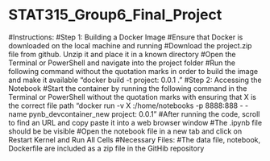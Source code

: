 # STAT315_Group6_Final_Project
#Instructions:
#Step 1: Building a Docker Image
#Ensure that Docker is downloaded on the local machine and running
#Download the project.zip file from github. Unzip it and place it in a known directory
#Open the Terminal or PowerShell and navigate into the project folder
#Run the following command without the quotation marks in order to build the image and make it available “docker build -t project: 0.0.1 .”
#Step 2: Accessing the Notebook
#Start the container by running the following command in the Terminal or PowerShell without the quotation marks with ensuring that X is the correct file path “docker run -v X :/home/notebooks -p 8888:888 - -name pynb_devcontainer_new project: 0.0.1”
#After running the code, scroll to find an URL and copy paste it into a web browser window
#The .ipynb file should be be visible
#Open the notebook file in a new tab and click on Restart Kernel and Run All Cells
#Necessary Files:
#The data file, notebook, Dockerfile are included as a zip file in the GitHib repository

